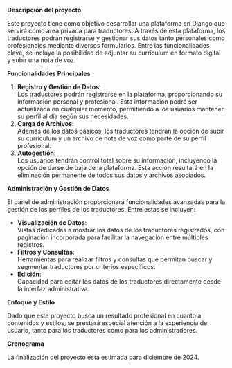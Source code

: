 
**Descripción del proyecto**

Este proyecto tiene como objetivo desarrollar una plataforma en Django que servirá como área privada para traductores. A través de esta plataforma, los traductores podrán registrarse y gestionar sus datos tanto personales como profesionales mediante diversos formularios. Entre las funcionalidades clave, se incluye la posibilidad de adjuntar su currículum en formato digital y subir una nota de voz.

**Funcionalidades Principales**

1.  **Registro y Gestión de Datos**:  
    Los traductores podrán registrarse en la plataforma, proporcionando su información personal y profesional. Esta información podrá ser actualizada en cualquier momento, permitiendo a los usuarios mantener su perfil al día según sus necesidades.
2.  **Carga de Archivos**:  
    Además de los datos básicos, los traductores tendrán la opción de subir su currículum y un archivo de nota de voz como parte de su perfil profesional.
3.  **Autogestión**:  
    Los usuarios tendrán control total sobre su información, incluyendo la opción de darse de baja de la plataforma. Esta acción resultará en la eliminación permanente de todos sus datos y archivos asociados.

**Administración y Gestión de Datos**

El panel de administración proporcionará funcionalidades avanzadas para la gestión de los perfiles de los traductores. Entre estas se incluyen:

-   **Visualización de Datos**:  
    Vistas dedicadas a mostrar los datos de los traductores registrados, con paginación incorporada para facilitar la navegación entre múltiples registros.
-   **Filtros y Consultas**:  
    Herramientas para realizar filtros y consultas que permitan buscar y segmentar traductores por criterios específicos.
-   **Edición**:  
    Capacidad para editar los datos de los traductores directamente desde la interfaz administrativa.

**Enfoque y Estilo**

Dado que este proyecto busca un resultado profesional en cuanto a contenidos y estilos, se prestará especial atención a la experiencia de usuario, tanto para los traductores como para los administradores.

**Cronograma**

La finalización del proyecto está estimada para diciembre de 2024.
